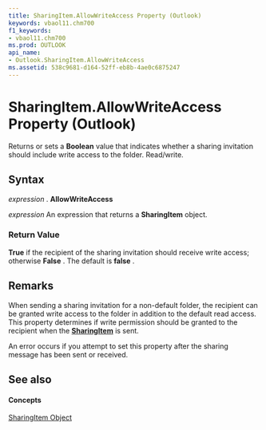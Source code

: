 ```yaml
---
title: SharingItem.AllowWriteAccess Property (Outlook)
keywords: vbaol11.chm700
f1_keywords:
- vbaol11.chm700
ms.prod: OUTLOOK
api_name:
- Outlook.SharingItem.AllowWriteAccess
ms.assetid: 538c9681-d164-52ff-eb8b-4ae0c6875247
---
```



# SharingItem.AllowWriteAccess Property (Outlook)

Returns or sets a  **Boolean** value that indicates whether a sharing invitation should include write access to the folder. Read/write.


## Syntax

 _expression_ . **AllowWriteAccess**

 _expression_ An expression that returns a **SharingItem** object.


### Return Value

 **True** if the recipient of the sharing invitation should receive write access; otherwise **False** . The default is **false** .


## Remarks

When sending a sharing invitation for a non-default folder, the recipient can be granted write access to the folder in addition to the default read access. This property determines if write permission should be granted to the recipient when the  **[SharingItem](sharingitem-object-outlook.md)** is sent.

An error occurs if you attempt to set this property after the sharing message has been sent or received.


## See also


#### Concepts


[SharingItem Object](sharingitem-object-outlook.md)

